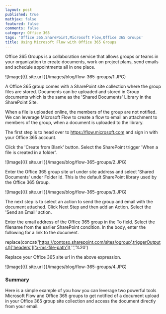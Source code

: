```yaml
---
layout: post
published: true
mathjax: false
featured: false
comments: false
category: Office 365
tags: 'Office 365,SharePoint,Microsoft Flow,Office 365 Groups'
title: Using Microsoft Flow with Office 365 Groups
---
```


Office 365 Groups is a collaboration service that allows groups or teams in your organization to create documents, work on project plans, send emails and schedule appointments all in one place.

![Image]({{ site.url }}/images/blog/flow-365-groups/1.JPG)

A Office 365 group comes with a SharePoint site collection where the group files are stored. Documents can be uploaded and stored in  Group documents which is the same as the 'Shared Documents' Library in the SharePoint Site.

When a file is uploaded online, the members of the group are not notified. We can leverage Microsoft Flow to create a flow to email an attachment to members of the group, when a document is uploaded to the library.

The first step is to head over to https://flow.microsoft.com and sign in with your Office 365 account.

Click the 'Create from Blank' button. Select the SharePoint trigger 'When a file is created in a folder'.

![Image]({{ site.url }}/images/blog/flow-365-groups/2.JPG)

Enter the Office 365 group site url under site address and select 'Shared Documents' under Folder Id. This is the default SharePoint library used by the Office 365 Group.

![Image]({{ site.url }}/images/blog/flow-365-groups/3.JPG)

The next step is to select an action to send the group and email with the document attached. Click Next Step and then add an Action. Select the 'Send an Email' action.

Enter the email address of the Office 365 group in the To field. Select the filename from the earlier SharePoint condition. In the body, enter the following for a link to the document.

replace(concat('https://contoso.sharepoint.com/sites/ogroup',triggerOutputs()['headers']['x-ms-file-path']),'','%20')

Replace your Office 365 site url in the above expression.

![Image]({{ site.url }}/images/blog/flow-365-groups/4.JPG)


### Summary

Here is a simple example of you how you can leverage two powerful tools Microsoft Flow and Office 365 groups to get notified of a document upload in your Office 365 group site collection and access the document directly from your email.
